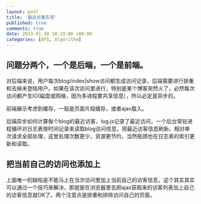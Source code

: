 ```yaml
---
layout: post
title: '最近访客实现'
published: true
comments: true
date: 2013-01-30 18:19:00 +08:00
categories: [API, Algorithm]
---
```



问题分两个，一个是后端，一个是前端。
-----------------------------------------
对后端来说，用户每次blog/index|show访问都生成访问记录，后端需要进行排重和去掉未登陆用户。如果在该次访问里进行，特别是某个博客突然火了，必然每次访问都产生IO(磁盘或网络，因为多进程要共享信息），所以必定是异步的。

前端展示考虑到缓存，一般是页面片段缓存，或者ajax载入。

后端异步如何计算每个blog的最近访客，log.js记录了最近访问，一个后台常驻进程循环对日志表按时间记录来读取blog访问信息，把最近访客信息刷新。相对单次请求全部处理，这里处理次数更少，资源更节约，当然瓶颈也在日志表的索引更新和读取。
 
把当前自己的访问也添加上
-----------------------------------------
上面唯一的缺陷是不能马上在当次访问里加上当前自己的访客信息，这个其实其实可以通过一个技巧来解决，那就是在浏览器里去把ajax获取来的访客列表加上自己的访客信息就OK了。两个注意点是排重和排除访问自己的页面。
